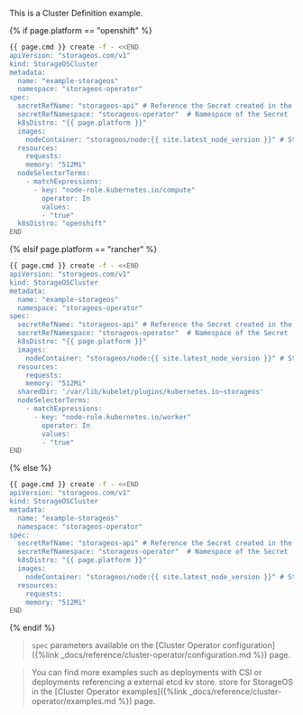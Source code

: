 This is a Cluster Definition example.

{% if page.platform == "openshift" %}
```bash
{{ page.cmd }} create -f - <<END
apiVersion: "storageos.com/v1"
kind: StorageOSCluster
metadata:
  name: "example-storageos"
  namespace: "storageos-operator"
spec:
  secretRefName: "storageos-api" # Reference the Secret created in the previous step
  secretRefNamespace: "storageos-operator"  # Namespace of the Secret
  k8sDistro: "{{ page.platform }}"
  images:
    nodeContainer: "storageos/node:{{ site.latest_node_version }}" # StorageOS version
  resources:
    requests:
    memory: "512Mi"
  nodeSelectorTerms:
    - matchExpressions:
      - key: "node-role.kubernetes.io/compute"
        operator: In
        values:
        - "true"
  k8sDistro: "openshift"
END
```
{% elsif page.platform == "rancher" %}
```bash
{{ page.cmd }} create -f - <<END
apiVersion: "storageos.com/v1"
kind: StorageOSCluster
metadata:
  name: "example-storageos"
  namespace: "storageos-operator"
spec:
  secretRefName: "storageos-api" # Reference the Secret created in the previous step
  secretRefNamespace: "storageos-operator"  # Namespace of the Secret
  k8sDistro: "{{ page.platform }}"
  images:
    nodeContainer: "storageos/node:{{ site.latest_node_version }}" # StorageOS version
  resources:
    requests:
    memory: "512Mi"
  sharedDir: '/var/lib/kubelet/plugins/kubernetes.io~storageos'
  nodeSelectorTerms:
    - matchExpressions:
      - key: "node-role.kubernetes.io/worker"
        operator: In
        values:
        - "true"
END
```
{% else %}
```bash
{{ page.cmd }} create -f - <<END
apiVersion: "storageos.com/v1"
kind: StorageOSCluster
metadata:
  name: "example-storageos"
  namespace: "storageos-operator"
spec:
  secretRefName: "storageos-api" # Reference the Secret created in the previous step
  secretRefNamespace: "storageos-operator"  # Namespace of the Secret
  k8sDistro: "{{ page.platform }}"
  images:
    nodeContainer: "storageos/node:{{ site.latest_node_version }}" # StorageOS version
  resources:
    requests:
    memory: "512Mi"
END
```
{% endif %}

> `spec` parameters available on the [Cluster Operator configuration]({%link _docs/reference/cluster-operator/configuration.md %}) page.

> You can find more examples such as deployments with CSI or deployments referencing a external etcd kv store.
store for StorageOS in the [Cluster Operator examples]({%link _docs/reference/cluster-operator/examples.md %}) page.
